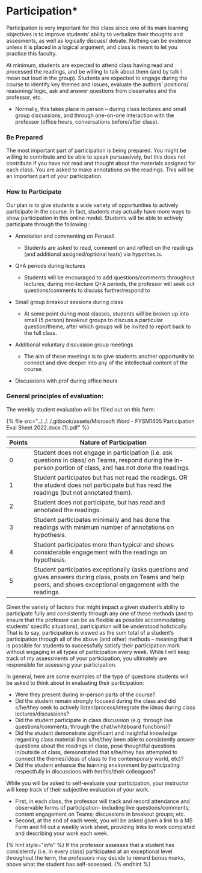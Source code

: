# Participation\*

Participation is very important for this class since one of its main learning objectives is to improve students’ ability to verbalize their thoughts and assesments, as well as logically discuss/ debate. Nothing can be evidence unless it is placed in a logical argument, and class is meant to let you practice this faculty.&#x20;

At minimum, students are expected to attend class having read and processed the readings, and be willing to talk about them (and by talk I mean out loud in the group). Students are expected to engage during the course to identify key themes and issues, evaluate the authors’ positions/ reasoning/ logic, ask and answer questions from classmates and the professor, etc.

* Normally, this takes place in person – during class lectures and small group discussions, and through one-on-one interaction with the professor (office hours, conversations before/after class).

### Be Prepared

The most important part of participation is being prepared. You might be willing to contribute and be able to speak persuasively, but this does not contribute if you have not read and thought about the materials assigned for each class. You are asked to make annotations on the readings. This will be an important part of your participation.&#x20;

### How to Participate

Our plan is to give students a wide variety of opportunities to actively participate in the course. In fact, students may actually have more ways to show participation in this online model. Students will be able to actively participate through the following :

* Annotation and commenting on Perusall.&#x20;
  *   Students are asked to read, comment on and reflect on the readings (and additional assigned/optional texts) via hypothes.is.&#x20;


* Q+A periods during lectures&#x20;
  * Students will be encouraged to add questions/comments throughout lectures; during mid-lecture Q+A periods, the professor will seek out questions/comments to discuss further/respond to
* Small group breakout sessions during class&#x20;
  * At some point during most classes, students will be broken up into small (5 person) breakout groups to discuss a particular question/theme, after which groups will be invited to report back to the full class.
*   Additional voluntary discussion group meetings

    * The aim of these meetings is to give students another opportunity to connect and dive deeper into any of the intellectual content of the course.&#x20;


* Discussions with prof during office hours

### General principles of evaluation:&#x20;

The weekly student evaluation will be filled out on this form:&#x20;

{% file src="../../../.gitbook/assets/Microsoft Word - FYSM1405 Participation Eval Sheet 2022.docx (1).pdf" %}

| Points | Nature of Participation                                                                                                                                                |
| ------ | ---------------------------------------------------------------------------------------------------------------------------------------------------------------------- |
| 0      | Student does not engage in participation (i.e. ask questions in class/ on Teams, respond during the in-person portion of class, and has not done the readings.         |
| 1      | Student participates but has not read the readings. OR the student does not participate but has read the readings (but not annotated them).                            |
| 2      | Student does not participate, but has read and annotated the readings.                                                                                                 |
| 3      | Student participates minimally and has done the readings with minimum number of annotations on hypothesis.                                                             |
| 4      | Student participates more than typical and shows considerable engagement with the readings on hypothesis.                                                              |
| 5      | Student participates exceptionally (asks questions and gives answers during class, posts on Teams and help peers, and shows exceptional engagement with the readings.  |

Given the variety of factors that might impact a given student’s ability to participate fully and consistently through any one of these methods (and to ensure that the professor can be as flexible as possible accommodating students’ specific situations), participation will be understood holistically. That is to say, participation is viewed as the sum total of a student’s participation through all of the above (and other) methods – meaning that it is possible for students to successfully satisfy their participation mark without engaging in all types of participation every week. While I will keep track of my assessments of your participation, you ultimately are responsible for assessing your participation.&#x20;

In general, here are some examples of the type of questions students will be asked to think about in evaluating their participation:

* Were they present during in-person parts of the course?
* Did the student remain strongly focused during the class and did s/he/they seek to actively listen/process/integrate the ideas during class lectures/discussions?
* Did the student participate in class discussion (e.g. through live questions/comments; through the chat/whiteboard functions)?&#x20;
* Did the student demonstrate significant and insightful knowledge regarding class material (has s/he/they been able to consistently answer questions about the readings in class, pose thoughtful questions in/outside of class, demonstrated that s/he/they has attempted to connect the themes/ideas of class to the contemporary world, etc)?
* Did the student enhance the learning environment by participating respectfully in discussions with her/his/their colleagues?

While you will be asked to self-evaluate your participation, your instructor will keep track of their subjective evaluation of your work.&#x20;

* First, in each class, the professor will track and record attendance and observable forms of participation– including live questions/comments; content engagement on Teams; discussions in breakout groups; etc.&#x20;
* Second, at the end of each week, you will be asked given a link to a MS Form and fill out a weekly work sheet, providing links to work completed and describing your work each week.&#x20;

{% hint style="info" %}
&#x20;If the professor assesses that a student has consistently (i.e. in every class) participated at an exceptional level throughout the term, the professors may decide to reward bonus marks, above what the student has self-assessed.
{% endhint %}
